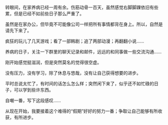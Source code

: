 转眼间，在家养病已经一周有余。伤筋动骨一百天，虽然感觉右脚脚踝依旧有些累，但是已经不如前些日子那么严重了。

虽然是在家办公，但毕竟不可能像公司一样把所有事情都背在身上。所以，自然是请先下来了。

疯狂的玩儿了几天游戏；看了一部韩剧；追了两部动漫；再翻翻小说……

养病的日子，关注一下群里的聊天记录和邮件，远远的和同事做一些交流沟通……

刚开始感觉挺滋润，但是突然莫名的觉得很空虚。

没有压力，没有学习，除了休息与悠哉，没有让自己获得想要的进步。

平时总说太忙了，有时间的话怎么怎么样；突然闲下来了，似乎还不如忙碌的日子，可以学到些许东西。

自嘲一番，写下这段感叹……

从现在开始，我要接着这个难得的“假期”好好的努力一番；争取让自己能够有所收获，有所进步。
